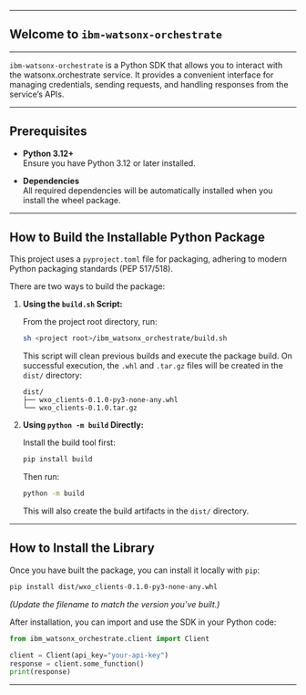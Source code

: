******************************************
## Welcome to `ibm-watsonx-orchestrate`
******************************************

`ibm-watsonx-orchestrate` is a Python SDK that allows you to interact with the watsonx.orchestrate service. It provides a convenient interface for managing credentials, sending requests, and handling responses from the service’s APIs.

------------------------------------------

## Prerequisites

- **Python 3.12+**  
  Ensure you have Python 3.12 or later installed.

- **Dependencies**  
  All required dependencies will be automatically installed when you install the wheel package.

------------------------------------------

## How to Build the Installable Python Package

This project uses a `pyproject.toml` file for packaging, adhering to modern Python packaging standards (PEP 517/518).

There are two ways to build the package:

1. **Using the `build.sh` Script:**
   
   From the project root directory, run:
   
   ```bash
   sh <project root>/ibm_watsonx_orchestrate/build.sh
   ```
   
   This script will clean previous builds and execute the package build. On successful execution, the `.whl` and `.tar.gz` files will be created in the `dist/` directory:
   
   ```
   dist/
   ├── wxo_clients-0.1.0-py3-none-any.whl
   └── wxo_clients-0.1.0.tar.gz
   ```

2. **Using `python -m build` Directly:**
   
   Install the build tool first:
   ```bash
   pip install build
   ```
   
   Then run:
   ```bash
   python -m build
   ```
   
   This will also create the build artifacts in the `dist/` directory.

------------------------------------------

## How to Install the Library

Once you have built the package, you can install it locally with `pip`:

```bash
pip install dist/wxo_clients-0.1.0-py3-none-any.whl
```

*(Update the filename to match the version you’ve built.)*

After installation, you can import and use the SDK in your Python code:

```python
from ibm_watsonx_orchestrate.client import Client

client = Client(api_key="your-api-key")
response = client.some_function()
print(response)
```

------------------------------------------